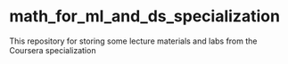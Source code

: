 # math_for_ml_and_ds_specialization
This repository for storing some lecture materials and labs from the Coursera specialization
